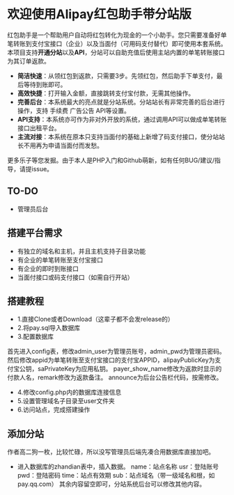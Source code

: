 # 欢迎使用Alipay红包助手带分站版
红包助手是一个帮助用户自动将红包转化为现金的一个小助手。您只需要准备好单笔转账到支付宝接口（企业）以及当面付（可用码支付替代）即可使用本套系统。
本项目支持**开通分站**以及**API**，分站可以自助充值后使用主站内置的单笔转账接口为其订单返款。

- **简洁快速**：从领红包到返款，只需要3步。先领红包，然后助手下单支付，最后等待到账即可。
- **高效快捷**：打开输入金额，直接跳转支付宝付款，无需其他操作。
- **完善后台**：本系统最大的亮点就是分站系统。分站站长有非常完善的后台进行操作，支持 手续费 广告公告 API等设置。
- **API支持**：本系统亦可作为非对外开放的系统，通过调用API可以做成单笔转账接口出租平台。
- **主流对接**：本系统在原本只支持当面付的基础上新增了码支付接口，使分站站长不用再为申请当面付而发愁。

更多乐子等您发掘。由于本人是PHP入门和Github萌新，如有任何BUG/建议/指导，请提issue。

## TO-DO
- 管理员后台

## 搭建平台需求
- 有独立的域名和主机，并且主机支持子目录功能
- 有企业的单笔转账至支付宝接口
- 有企业的即时到账接口
- 当面付接口或码支付接口（如需自行开站）

## 搭建教程

- 1.直接Clone或者Download（这辈子都不会发release的）
- 2.将pay.sql导入数据库
- 3.配置数据库

首先进入config表，修改admin_user为管理员账号，admin_pwd为管理员密码。
然后修改appid为单笔转账至支付宝接口的支付宝APPID，alipayPublicKey为支付宝公钥，saPrivateKey为应用私钥。
payer_show_name修改为返款时显示的付款人名，remark修改为返款备注。
announce为后台公告栏代码，按需修改。

- 4.修改config.php内的数据库连接信息
- 5.设置管理域名子目录至user文件夹
- 6.访问站点，完成搭建操作

## 添加分站
作者高二狗一枚，比较忙碌，所以没写管理员后端先凑合用数据库直接加吧。
- 进入数据库的zhandian表中，插入数据。
name：站点名称 usr：登陆账号 pwd：登陆密码 time：站点有效期 sub：站点域名（带一级域名和根，如pay.qq.com）
其余内容留空即可，分站系统后台可以修改其他内容。

